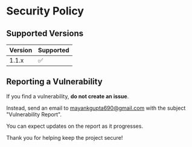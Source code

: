 # Security Policy

## Supported Versions

| Version | Supported          |
| ------- | ------------------ |
| 1.1.x   | :white_check_mark: |

## Reporting a Vulnerability

If you find a vulnerability, **do not create an issue**.

Instead, send an email to [mayankgupta690@gmail.com](mailto:mayankgupta690@gmail.com) with the subject "Vulnerability Report".

You can expect updates on the report as it progresses.

Thank you for helping keep the project secure!
